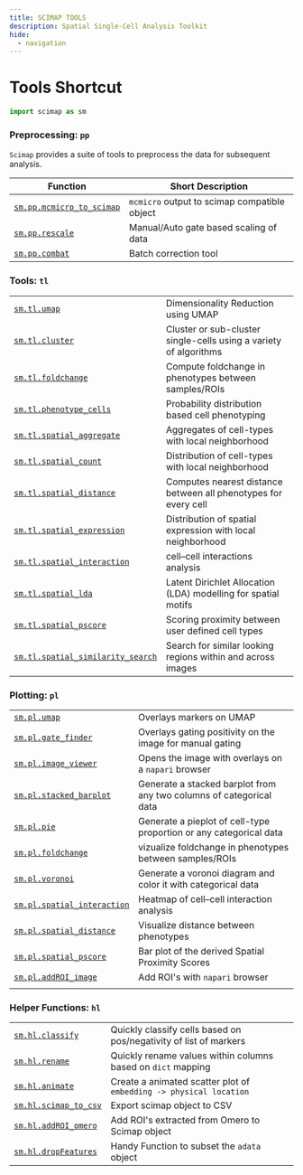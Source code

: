 ```yaml
---
title: SCIMAP TOOLS
description: Spatial Single-Cell Analysis Toolkit
hide:
  - navigation
---
```


# Tools Shortcut

```python
import scimap as sm
```

### Preprocessing: `pp`

`Scimap` provides a suite of tools to preprocess the data for subsequent analysis.

| Function                                                                                      | Short Description                            |
|-----------------------------------------------------------------------------------------------|----------------------------------------------|
| [`sm.pp.mcmicro_to_scimap`](All%20Functions/A.%20Pre%20Processing/sm.pp.mcmicro_to_scimap.md) | `mcmicro` output to scimap compatible object |
| [`sm.pp.rescale`](All%20Functions/A.%20Pre%20Processing/sm.pp.rescale.md)                     | Manual/Auto gate based scaling of data       |
| [`sm.pp.combat`](All%20Functions/A.%20Pre%20Processing/sm.pp.combat.md)                       | Batch correction tool                        |


### Tools: `tl`

|                                                                                                    |                                                                   |
|----------------------------------------------------------------------------------------------------|-------------------------------------------------------------------|
| [`sm.tl.umap`](All%20Functions/B.%20Tools/sm.tl.umap.md)                                           | Dimensionality Reduction using UMAP                               |
| [`sm.tl.cluster`](All%20Functions/B.%20Tools/sm.tl.cluster.md)                                     | Cluster or sub-cluster single-cells using a variety of algorithms |
| [`sm.tl.foldchange`](All%20Functions/B.%20Tools/sm.tl.foldchange.md)                               | Compute foldchange in phenotypes between samples/ROIs             |
| [`sm.tl.phenotype_cells`](All%20Functions/B.%20Tools/sm.tl.phenotype_cells.md)                     | Probability distribution based cell phenotyping                   |
| [`sm.tl.spatial_aggregate`](All%20Functions/B.%20Tools/sm.tl.spatial_aggregate.md)                 | Aggregates of cell-types with local neighborhood                  |
| [`sm.tl.spatial_count`](All%20Functions/B.%20Tools/sm.tl.spatial_count.md)                         | Distribution of cell-types with local neighborhood                |
| [`sm.tl.spatial_distance`](All%20Functions/B.%20Tools/sm.tl.spatial_distance.md)                   | Computes nearest distance between all phenotypes for every cell   |
| [`sm.tl.spatial_expression`](All%20Functions/B.%20Tools/sm.tl.spatial_expression.md)               | Distribution of spatial expression with local neighborhood        |
| [`sm.tl.spatial_interaction`](All%20Functions/B.%20Tools/sm.tl.spatial_interaction.md)             | cell–cell interactions analysis                                   |
| [`sm.tl.spatial_lda`](All%20Functions/B.%20Tools/sm.tl.spatial_lda.md)                             | Latent Dirichlet Allocation (LDA) modelling for spatial motifs    |
| [`sm.tl.spatial_pscore`](All%20Functions/B.%20Tools/sm.tl.spatial_pscore.md)                       | Scoring proximity between user defined cell types                 |
| [`sm.tl.spatial_similarity_search`](All%20Functions/B.%20Tools/sm.tl.spatial_similarity_search.md) | Search for similar looking regions within and across images       |

### Plotting: `pl`

|                                                                                           |                                                                     |
|-------------------------------------------------------------------------------------------|---------------------------------------------------------------------|
| [`sm.pl.umap`](All%20Functions/C.%20Plotting/sm.pl.umap.md)                               | Overlays markers on UMAP                                            |
| [`sm.pl.gate_finder`](All%20Functions/C.%20Plotting/sm.pl.gate_finder.md)                 | Overlays gating positivity on the image for manual gating           |
| [`sm.pl.image_viewer`](All%20Functions/C.%20Plotting/sm.pl.image_viewer.md)               | Opens the image with overlays on a `napari` browser                 |
| [`sm.pl.stacked_barplot`](All%20Functions/C.%20Plotting/sm.pl.stacked_barplot.md)         | Generate a stacked barplot from any two columns of categorical data |
| [`sm.pl.pie`](All%20Functions/C.%20Plotting/sm.pl.pie.md)                                 | Generate a pieplot of cell-type proportion or any categorical data  |
| [`sm.pl.foldchange`](All%20Functions/C.%20Plotting/sm.pl.foldchange.md)                   | vizualize foldchange in phenotypes between samples/ROIs             |
| [`sm.pl.voronoi`](All%20Functions/C.%20Plotting/sm.pl.voronoi.md)                         | Generate a voronoi diagram and color it with categorical data       |
| [`sm.pl.spatial_interaction`](All%20Functions/C.%20Plotting/sm.pl.spatial_interaction.md) | Heatmap of cell–cell interaction analysis                           |
| [`sm.pl.spatial_distance`](All%20Functions/C.%20Plotting/sm.pl.spatial_distance.md)       | Visualize distance between phenotypes                               |
| [`sm.pl.spatial_pscore`](All%20Functions/C.%20Plotting/sm.pl.spatial_pscore.md)           | Bar plot of the derived Spatial Proximity Scores                    |
| [`sm.pl.addROI_image`](All%20Functions/C.%20Plotting/sm.pl.addROI_image.md)               | Add ROI's with  `napari` browser                                    |
|                                                                                           |                                                                     |

### Helper Functions: `hl`

|                                                                                         |                                                                    |
|-----------------------------------------------------------------------------------------|--------------------------------------------------------------------|
| [`sm.hl.classify`](All%20Functions/D.%20Helper%20Functions/sm.hl.classify.md)           | Quickly classify cells based on pos/negativity of list of markers  |
| [`sm.hl.rename`](All%20Functions/D.%20Helper%20Functions/sm.hl.rename.md)               | Quickly rename values within columns based on `dict` mapping       |
| [`sm.hl.animate`](All%20Functions/D.%20Helper%20Functions/sm.hl.animate.md)             | Create a animated scatter plot of `embedding -> physical location` |
| [`sm.hl.scimap_to_csv`](All%20Functions/D.%20Helper%20Functions/sm.hl.scimap_to_csv.md) | Export scimap object to CSV                                        |
| [`sm.hl.addROI_omero`](All%20Functions/D.%20Helper%20Functions/sm.hl.addROI_omero.md)   | Add ROI's extracted from Omero to Scimap object                    |
| [`sm.hl.dropFeatures`](All%20Functions/D.%20Helper%20Functions/sm.hl.dropFeatures.md)   | Handy Function to subset the `adata` object                        |

